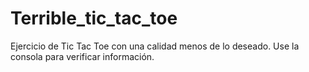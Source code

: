 # Terrible_tic_tac_toe
Ejercicio de Tic Tac Toe con una calidad menos de lo deseado.
Use la consola para verificar información.
